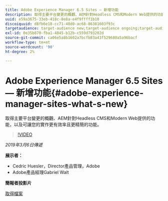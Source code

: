 ```yaml
---
title: Adobe Experience Manager 6.5 Sites — 新增功能
description: 取得主要平台變更的概觀、AEM針對Headless CMS和Modern Web提供的功能，以及可讓您的實作更有效率且更精簡的功能。
uuid: e59a3675-33eb-418c-8e8a-e4f9ffff1b10
discoiquuid: d8fb6e18-cc71-48d0-ac68-86381603f93c
targetaudience: target-audience new;target-audience ongoing;target-audience upgrader
exl-id: 0e35b870-fba1-4845-b12b-c559d793202d
source-git-commit: ca06e5a8b1602a7bcfb83a43f529680a5a96bacf
workflow-type: tm+mt
source-wordcount: '90'
ht-degree: 2%

---
```


# Adobe Experience Manager 6.5 Sites — 新增功能{#adobe-experience-manager-sites-what-s-new}

取得主要平台變更的概觀、AEM針對Headless CMS和Modern Web提供的功能，以及可讓您的實作更有效率且更精簡的功能。

>[!VIDEO](https://video.tv.adobe.com/v/26368/?quality=9)

*2019年3月6日傳遞*

**展示者：**

* Cedric Huesler，Director產品管理，Adobe
* Adobe產品經理Gabriel Walt

**簡報者投影片**

[取得檔案](assets/aem65-whatsnewgem-march6.pdf)
